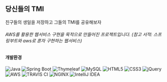 ## 당신들의 TMI

친구들의 생일을 저장하고 그들의 TMI를 공유해보자

###### AWS를 활용한 웹서비스 구현을 목적으로 만들어진 프로젝트입니다. (참고 서적: 스프링부트와 aws로 혼자 구현하는 웹서비스)


#### 개발환경
![Java](https://img.shields.io/badge/java-%23ED8B00.svg?style=for-the-badge&logo=java&logoColor=white)
![Spring Boot](https://img.shields.io/badge/Spring%20Boot-6DB33F?style=for-the-badge&logo=SpringBoot&logoColor=white)
![Thymeleaf](https://img.shields.io/badge/Thymeleaf-%23005C0F.svg?style=for-the-badge&logo=Thymeleaf&logoColor=white)
![MySQL](https://img.shields.io/badge/mysql-%2300f.svg?style=for-the-badge&logo=mysql&logoColor=white)
![HTML5](https://img.shields.io/badge/html5-%23E34F26.svg?style=for-the-badge&logo=html5&logoColor=white)
![CSS3](https://img.shields.io/badge/CSS3-1572B6?style=for-the-badge&logo=css3&logoColor=white)
![jQuery](https://img.shields.io/badge/jquery-%230769AD.svg?style=for-the-badge&logo=jquery&logoColor=white)<br>
![AWS](https://img.shields.io/badge/Amazon%20AWS-232F3E?style=for-the-badge&logo=amazonAws&logoColor=white)
![TRAVIS CI](https://img.shields.io/badge/Travis%20CI-3EAAAF?style=for-the-badge&logo=TravisCi&logoColor=white)
![NGINX](https://img.shields.io/badge/nginx-009639?style=for-the-badge&logo=nginx&logoColor=white)
![IntelliJ IDEA](https://img.shields.io/badge/IntelliJIDEA-000000.svg?style=for-the-badge&logo=intellij-idea&logoColor=white)
